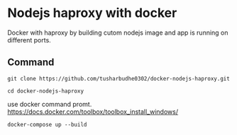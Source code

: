 # Nodejs haproxy with docker
Docker with haproxy by building cutom nodejs image and app is running on different ports.

## Command

`git clone https://github.com/tusharbudhe0302/docker-nodejs-haproxy.git`

`cd docker-nodejs-haproxy`

use docker command promt.
https://docs.docker.com/toolbox/toolbox_install_windows/

` docker-compose up --build `


